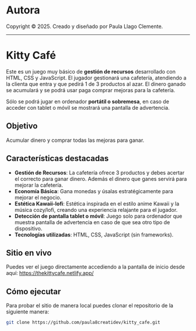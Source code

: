 # Autora

Copyright © 2025. Creado y diseñado por Paula Llago Clemente.

---

# Kitty Café

Este es un juego muy básico de **gestión de recursos** desarrollado con HTML, CSS y JavaScript. El jugador gestionará una cafetería, atendiendo a la clienta que entra y que pedirá 1 de 3 productos al azar. El dinero ganado se acumulará y se podrá usar paga comprar mejoras para la cafetería. 

Sólo se podrá jugar en ordenador **portátil o sobremesa**, en caso de acceder con tablet o móvil se mostrará una pantalla de advertencia.

## Objetivo

Acumular dinero y comprar todas las mejoras para ganar.

## Características destacadas

- **Gestión de Recursos**: La cafetería ofrece 3 productos y debes acertar el correcto para ganar dinero. Además el dinero que ganes servirá para mejorar la cafetería.
- **Economía Básica**: Gana monedas y úsalas estratégicamente para mejorar el negocio.
- **Estética Kawaii-lofi**: Estética inspirada en el estilo anime Kawaii y la música cozy/lofi, creando una experiencia relajante para el jugador.
- **Detección de pantalla tablet o móvil**: Juego solo para ordenador que muestra pantalla de advertencia en caso de que sea otro tipo de dispositivo.
- **Tecnologías utilizadas**: HTML, CSS, JavaScript (sin frameworks).

## Sitio en vivo

Puedes ver el juego directamente accediendo a la pantalla de inicio desde aquí: https://thekittycafe.netlify.app/

## Cómo ejecutar

Para probar el sitio de manera local puedes clonar el repositorio de la siguiente manera:

   ```bash
   git clone https://github.com/paula8creatidev/kitty_cafe.git
